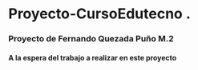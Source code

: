 # Proyecto-CursoEdutecno .

### Proyecto de Fernando Quezada Puño M.2
#### A la espera del trabajo a realizar en este proyecto 
